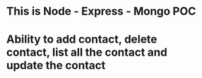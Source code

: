 # This is Node - Express - Mongo POC

# Ability to add contact, delete contact, list all the contact and update the contact